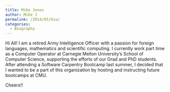 ```yaml
---
title: Mike Jones
author: Mike J
permalink: /2014/05/bio/
categories:
  - Biography
---
```

Hi All! I am a retired Army Intelligence Officer with a passion for foreign languages, mathematics and scientific computing. I currently work part time as a Computer Operator at Carnegie Mellon University&#8217;s School of Computer Science, supporting the efforts of our Grad and PhD students. After attending a Software Carpentry Bootcamp last summer, I decided that I wanted to be a part of this organization by hosting and instructing future bootcamps at CMU.

Cheers!!

